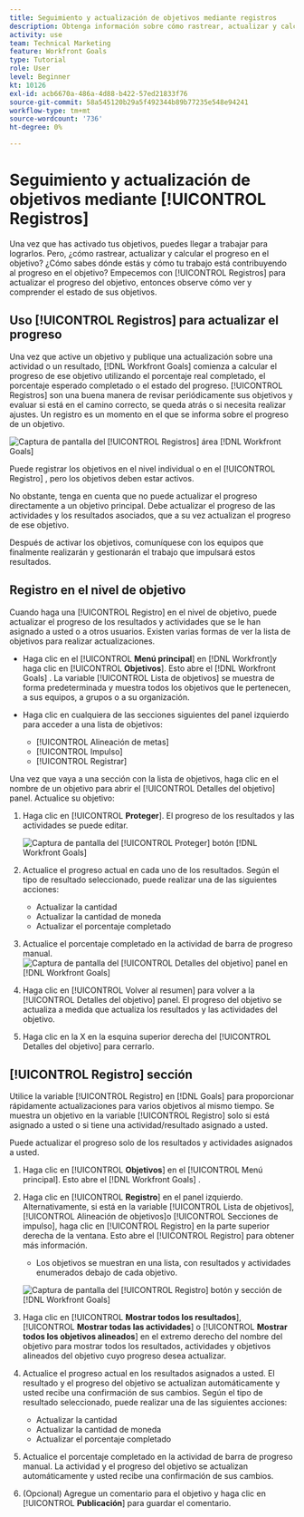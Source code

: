 ```yaml
---
title: Seguimiento y actualización de objetivos mediante registros
description: Obtenga información sobre cómo rastrear, actualizar y calcular el progreso en objetivos en [!DNL Workfront Goals].
activity: use
team: Technical Marketing
feature: Workfront Goals
type: Tutorial
role: User
level: Beginner
kt: 10126
exl-id: acb6670a-486a-4d88-b422-57ed21833f76
source-git-commit: 58a545120b29a5f492344b89b77235e548e94241
workflow-type: tm+mt
source-wordcount: '736'
ht-degree: 0%

---
```


# Seguimiento y actualización de objetivos mediante [!UICONTROL Registros]

Una vez que has activado tus objetivos, puedes llegar a trabajar para lograrlos. Pero, ¿cómo rastrear, actualizar y calcular el progreso en el objetivo? ¿Cómo sabes dónde estás y cómo tu trabajo está contribuyendo al progreso en el objetivo? Empecemos con [!UICONTROL Registros] para actualizar el progreso del objetivo, entonces observe cómo ver y comprender el estado de sus objetivos.

## Uso [!UICONTROL Registros] para actualizar el progreso

Una vez que active un objetivo y publique una actualización sobre una actividad o un resultado, [!DNL Workfront Goals] comienza a calcular el progreso de ese objetivo utilizando el porcentaje real completado, el porcentaje esperado completado o el estado del progreso. [!UICONTROL Registros] son una buena manera de revisar periódicamente sus objetivos y evaluar si está en el camino correcto, se queda atrás o si necesita realizar ajustes. Un registro es un momento en el que se informa sobre el progreso de un objetivo.

![Captura de pantalla del [!UICONTROL Registros] área [!DNL Workfront Goals]](assets/09-workfront-goals-check-ins.png)

Puede registrar los objetivos en el nivel individual o en el [!UICONTROL Registro] , pero los objetivos deben estar activos.

No obstante, tenga en cuenta que no puede actualizar el progreso directamente a un objetivo principal. Debe actualizar el progreso de las actividades y los resultados asociados, que a su vez actualizan el progreso de ese objetivo.

Después de activar los objetivos, comuníquese con los equipos que finalmente realizarán y gestionarán el trabajo que impulsará estos resultados.

## Registro en el nivel de objetivo

Cuando haga una [!UICONTROL Registro] en el nivel de objetivo, puede actualizar el progreso de los resultados y actividades que se le han asignado a usted o a otros usuarios. Existen varias formas de ver la lista de objetivos para realizar actualizaciones.

* Haga clic en el [!UICONTROL **Menú principal**] en [!DNL Workfront]y haga clic en [!UICONTROL **Objetivos**]. Esto abre el [!DNL Workfront Goals] . La variable [!UICONTROL Lista de objetivos] se muestra de forma predeterminada y muestra todos los objetivos que le pertenecen, a sus equipos, a grupos o a su organización.
* Haga clic en cualquiera de las secciones siguientes del panel izquierdo para acceder a una lista de objetivos:

   * [!UICONTROL Alineación de metas]
   * [!UICONTROL Impulso]
   * [!UICONTROL Registrar]

Una vez que vaya a una sección con la lista de objetivos, haga clic en el nombre de un objetivo para abrir el [!UICONTROL Detalles del objetivo] panel. Actualice su objetivo:

1. Haga clic en [!UICONTROL **Proteger**]. El progreso de los resultados y las actividades se puede editar.

   ![Captura de pantalla del [!UICONTROL Proteger] botón [!DNL Workfront Goals]](assets/10-workfront-goals-check-in-goal-level.png)

1. Actualice el progreso actual en cada uno de los resultados. Según el tipo de resultado seleccionado, puede realizar una de las siguientes acciones:

   * Actualizar la cantidad
   * Actualizar la cantidad de moneda
   * Actualizar el porcentaje completado

1. Actualice el porcentaje completado en la actividad de barra de progreso manual.
   ![Captura de pantalla del [!UICONTROL Detalles del objetivo] panel en [!DNL Workfront Goals]](assets/11-workfront-goals-goal-level-update-result-and-activity.png)

1. Haga clic en [!UICONTROL Volver al resumen] para volver a la [!UICONTROL Detalles del objetivo] panel. El progreso del objetivo se actualiza a medida que actualiza los resultados y las actividades del objetivo.

1. Haga clic en la X en la esquina superior derecha del [!UICONTROL Detalles del objetivo] para cerrarlo.

## [!UICONTROL Registro] sección

Utilice la variable [!UICONTROL Registro] en [!DNL Goals] para proporcionar rápidamente actualizaciones para varios objetivos al mismo tiempo. Se muestra un objetivo en la variable [!UICONTROL Registro] solo si está asignado a usted o si tiene una actividad/resultado asignado a usted.

Puede actualizar el progreso solo de los resultados y actividades asignados a usted.

1. Haga clic en [!UICONTROL **Objetivos**] en el [!UICONTROL Menú principal]. Esto abre el [!DNL Workfront Goals] .

1. Haga clic en [!UICONTROL **Registro**] en el panel izquierdo. Alternativamente, si está en la variable [!UICONTROL Lista de objetivos], [!UICONTROL Alineación de objetivos]o [!UICONTROL Secciones de impulso], haga clic en [!UICONTROL Registro] en la parte superior derecha de la ventana. Esto abre el [!UICONTROL Registro] para obtener más información.
   * Los objetivos se muestran en una lista, con resultados y actividades enumerados debajo de cada objetivo.

   ![Captura de pantalla del [!UICONTROL Registro] botón y sección de [!DNL Workfront Goals]](assets/12-workfront-goals-check-in-section-merged.jpeg)

1. Haga clic en [!UICONTROL **Mostrar todos los resultados**], [!UICONTROL **Mostrar todas las actividades**] o [!UICONTROL **Mostrar todos los objetivos alineados**] en el extremo derecho del nombre del objetivo para mostrar todos los resultados, actividades y objetivos alineados del objetivo cuyo progreso desea actualizar.

1. Actualice el progreso actual en los resultados asignados a usted. El resultado y el progreso del objetivo se actualizan automáticamente y usted recibe una confirmación de sus cambios. Según el tipo de resultado seleccionado, puede realizar una de las siguientes acciones:

   * Actualizar la cantidad
   * Actualizar la cantidad de moneda
   * Actualizar el porcentaje completado

1. Actualice el porcentaje completado en la actividad de barra de progreso manual. La actividad y el progreso del objetivo se actualizan automáticamente y usted recibe una confirmación de sus cambios.

1. (Opcional) Agregue un comentario para el objetivo y haga clic en [!UICONTROL **Publicación**] para guardar el comentario.
